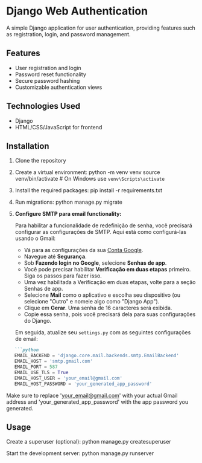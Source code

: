 # Django Web Authentication

A simple Django application for user authentication, providing features such as registration, login, and password management.

## Features

- User registration and login
- Password reset functionality
- Secure password hashing
- Customizable authentication views

## Technologies Used

- Django
- HTML/CSS/JavaScript for frontend

## Installation

1. Clone the repository
2. Create a virtual environment:
python -m venv venv
source venv/bin/activate  # On Windows use `venv\Scripts\activate`

3. Install the required packages:
pip install -r requirements.txt

4. Run migrations:
python manage.py migrate


5. **Configure SMTP para email functionality:**

   Para habilitar a funcionalidade de redefinição de senha, você precisará configurar as configurações de SMTP. Aqui está como configurá-las usando o Gmail:

   - Vá para as configurações da sua [Conta Google](https://myaccount.google.com/).
   - Navegue até **Segurança**.
   - Sob **Fazendo login no Google**, selecione **Senhas de app**.
   - Você pode precisar habilitar **Verificação em duas etapas** primeiro. Siga os passos para fazer isso.
   - Uma vez habilitada a Verificação em duas etapas, volte para a seção Senhas de app.
   - Selecione **Mail** como o aplicativo e escolha seu dispositivo (ou selecione "Outro" e nomeie algo como "Django App").
   - Clique em **Gerar**. Uma senha de 16 caracteres será exibida.
   - Copie essa senha, pois você precisará dela para suas configurações do Django.

   Em seguida, atualize seu `settings.py` com as seguintes configurações de email:
```markdown
   ```python
   EMAIL_BACKEND = 'django.core.mail.backends.smtp.EmailBackend'
   EMAIL_HOST = 'smtp.gmail.com'
   EMAIL_PORT = 587
   EMAIL_USE_TLS = True
   EMAIL_HOST_USER = 'your_email@gmail.com'
   EMAIL_HOST_PASSWORD = 'your_generated_app_password'
```

Make sure to replace 'your_email@gmail.com' with your actual Gmail address and 'your_generated_app_password' with the app password you generated.

## Usage

Create a superuser (optional):
python manage.py createsuperuser

Start the development server:
python manage.py runserver

